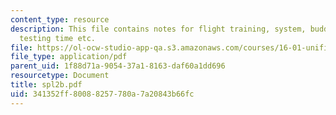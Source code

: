 ```yaml
---
content_type: resource
description: This file contains notes for flight training, system, buddy box, flight
  testing time etc.
file: https://ol-ocw-studio-app-qa.s3.amazonaws.com/courses/16-01-unified-engineering-i-ii-iii-iv-fall-2005-spring-2006/341352ff80088257780a7a20843b66fc_spl2b.pdf
file_type: application/pdf
parent_uid: 1f88d71a-9054-37a1-8163-daf60a1dd696
resourcetype: Document
title: spl2b.pdf
uid: 341352ff-8008-8257-780a-7a20843b66fc
---
```

